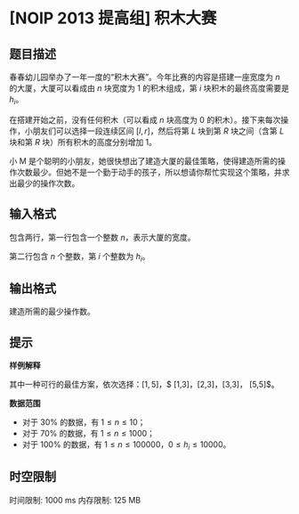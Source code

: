 # [NOIP 2013 提高组] 积木大赛

## 题目描述

春春幼儿园举办了一年一度的“积木大赛”。今年比赛的内容是搭建一座宽度为 $n$ 的大厦，大厦可以看成由 $n$ 块宽度为 $1$ 的积木组成，第 $i$ 块积木的最终高度需要是 $h_i$。

在搭建开始之前，没有任何积木（可以看成 $n$ 块高度为 $0$ 的积木）。接下来每次操作，小朋友们可以选择一段连续区间 $[l, r]$，然后将第 $L$ 块到第 $R$ 块之间（含第 $L$ 块和第 $R$ 块）所有积木的高度分别增加 $1$。

小 M 是个聪明的小朋友，她很快想出了建造大厦的最佳策略，使得建造所需的操作次数最少。但她不是一个勤于动手的孩子，所以想请你帮忙实现这个策略，并求出最少的操作次数。


## 输入格式

包含两行，第一行包含一个整数 $n$，表示大厦的宽度。

第二行包含 $n$ 个整数，第 $i$ 个整数为 $h_i$。


## 输出格式

建造所需的最少操作数。


## 提示

**样例解释**

其中一种可行的最佳方案，依次选择：$[1,5]$，$ [1,3]$，$[2,3]$，$[3,3]$，$ [5,5]$。

**数据范围**

- 对于 $30\%$ 的数据，有 $1 \leq n \leq 10$；
- 对于 $70\%$ 的数据，有 $1 \leq n \leq 1000$；
- 对于 $100\%$ 的数据，有 $1 \leq n \leq 100000$，$0 \leq h_i \leq 10000$。


## 时空限制

时间限制: 1000 ms
内存限制: 125 MB
